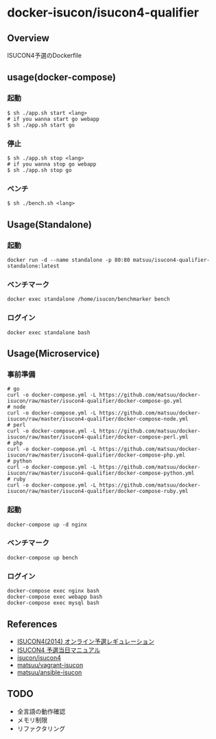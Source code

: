 # docker-isucon/isucon4-qualifier

## Overview
ISUCON4予選のDockerfile

## usage(docker-compose)
### 起動
```
$ sh ./app.sh start <lang>
# if you wanna start go webapp
$ sh ./app.sh start go
```
### 停止
```
$ sh ./app.sh stop <lang>
# if you wanna stop go webapp
$ sh ./app.sh stop go
```

### ベンチ
```
$ sh ./bench.sh <lang>
```



## Usage(Standalone)

### 起動

```
docker run -d --name standalone -p 80:80 matsuu/isucon4-qualifier-standalone:latest
```

### ベンチマーク

```
docker exec standalone /home/isucon/benchmarker bench
```

### ログイン

```
docker exec standalone bash
```

## Usage(Microservice)

### 事前準備

```
# go
curl -o docker-compose.yml -L https://github.com/matsuu/docker-isucon/raw/master/isucon4-qualifier/docker-compose-go.yml
# node
curl -o docker-compose.yml -L https://github.com/matsuu/docker-isucon/raw/master/isucon4-qualifier/docker-compose-node.yml
# perl
curl -o docker-compose.yml -L https://github.com/matsuu/docker-isucon/raw/master/isucon4-qualifier/docker-compose-perl.yml
# php
curl -o docker-compose.yml -L https://github.com/matsuu/docker-isucon/raw/master/isucon4-qualifier/docker-compose-php.yml
# python
curl -o docker-compose.yml -L https://github.com/matsuu/docker-isucon/raw/master/isucon4-qualifier/docker-compose-python.yml
# ruby
curl -o docker-compose.yml -L https://github.com/matsuu/docker-isucon/raw/master/isucon4-qualifier/docker-compose-ruby.yml
```

### 起動

```
docker-compose up -d nginx
```

### ベンチマーク

```
docker-compose up bench
```

### ログイン

```
docker-compose exec nginx bash
docker-compose exec webapp bash
docker-compose exec mysql bash
```

## References

- [ISUCON4(2014) オンライン予選レギュレーション](http://isucon.net/archives/39979344.html)
- [ISUCON4 予選当日マニュアル](https://gist.github.com/mirakui/e394ed543415852d34a6)
- [isucon/isucon4](https://github.com/isucon/isucon4)
- [matsuu/vagrant-isucon](https://github.com/matsuu/vagrant-isucon)
- [matsuu/ansible-isucon](https://github.com/matsuu/ansible-isucon)

## TODO

- 全言語の動作確認
- メモリ制限
- リファクタリング
